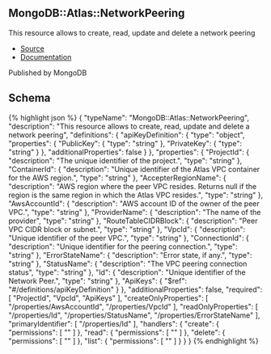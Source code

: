 
## MongoDB::Atlas::NetworkPeering

This resource allows to create, read, update and delete a network peering

- [Source]() 
- [Documentation]()

Published by MongoDB

## Schema
{% highlight json %}
{
    "typeName": "MongoDB::Atlas::NetworkPeering",
    "description": "This resource allows to create, read, update and delete a network peering",
    "definitions": {
        "apiKeyDefinition": {
            "type": "object",
            "properties": {
                "PublicKey": {
                    "type": "string"
                },
                "PrivateKey": {
                    "type": "string"
                }
            },
            "additionalProperties": false
        }
    },
    "properties": {
        "ProjectId": {
            "description": "The unique identifier of the project.",
            "type": "string"
        },
        "ContainerId": {
            "description": "Unique identifier of the Atlas VPC container for the AWS region.",
            "type": "string"
        },
        "AccepterRegionName": {
            "description": "AWS region where the peer VPC resides. Returns null if the region is the same region in which the Atlas VPC resides.",
            "type": "string"
        },
        "AwsAccountId": {
            "description": "AWS account ID of the owner of the peer VPC.",
            "type": "string"
        },
        "ProviderName": {
            "description": "The name of the provider",
            "type": "string"
        },
        "RouteTableCIDRBlock": {
            "description": "Peer VPC CIDR block or subnet.",
            "type": "string"
        },
        "VpcId": {
            "description": "Unique identifier of the peer VPC.",
            "type": "string"
        },
        "ConnectionId": {
            "description": "Unique identifier for the peering connection.",
            "type": "string"
        },
        "ErrorStateName": {
            "description": "Error state, if any.",
            "type": "string"
        },
        "StatusName": {
            "description": "The VPC peering connection status",
            "type": "string"
        },
        "Id": {
            "description": "Unique identifier of the Network Peer.",
            "type": "string"
        },
        "ApiKeys": {
            "$ref": "#/definitions/apiKeyDefinition"
        }
    },
    "additionalProperties": false,
    "required": [
        "ProjectId",
        "VpcId",
        "ApiKeys"
    ],
    "createOnlyProperties": [
        "/properties/AwsAccountId",
        "/properties/VpcId"
    ],
    "readOnlyProperties": [
        "/properties/Id",
        "/properties/StatusName",
        "/properties/ErrorStateName"
    ],
    "primaryIdentifier": [
        "/properties/Id"
    ],
    "handlers": {
        "create": {
            "permissions": [
                ""
            ]
        },
        "read": {
            "permissions": [
                ""
            ]
        },
        "delete": {
            "permissions": [
                ""
            ]
        },
        "list": {
            "permissions": [
                ""
            ]
        }
    }
}
{% endhighlight %}

